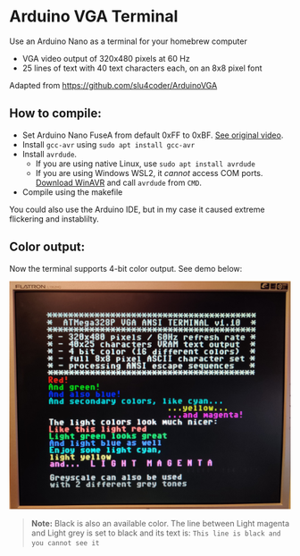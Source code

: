 # Arduino VGA Terminal

Use an Arduino Nano as a terminal for your homebrew computer
- VGA video output of 320x480 pixels at 60 Hz 
- 25 lines of text with 40 text characters each, on an 8x8 pixel font

Adapted from https://github.com/slu4coder/ArduinoVGA

## How to compile:

- Set Arduino Nano FuseA from default 0xFF to 0xBF. [See original video](https://youtu.be/Id3VYybrcws?t=269).
- Install `gcc-avr` using `sudo apt install gcc-avr`
- Install `avrdude`.
    - If you are using native Linux, use `sudo apt install avrdude`
    - If you are using Windows WSL2, it *cannot* access COM ports. [Download WinAVR](https://sourceforge.net/projects/winavr/) and call `avrdude` from `CMD`.
- Compile using the makefile

You could also use the Arduino IDE, but in my case it caused extreme flickering and instablilty.


## Color output:

Now the terminal supports 4-bit color output. See demo below:

![Demo](https://github.com/p-rivero/ArduinoVGA/blob/main/IMG/demo.jpg?raw=true)

> **Note:** Black is also an available color. The line between Light magenta and Light grey is set to black and its text is: `This line is black and you cannot see it`
